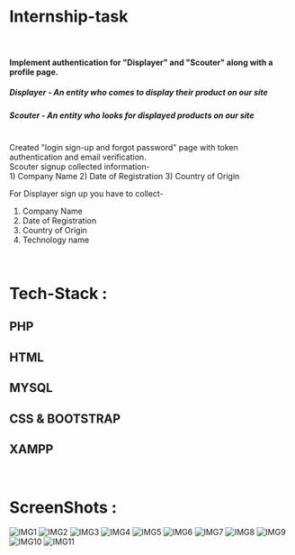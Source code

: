 # Internship-task
 
 <br />
 <h4>Implement authentication for "Displayer" and "Scouter" along with a profile page.</h4>

<h5>Displayer - An entity who comes to display their product on our site</h5>

 <h5>Scouter - An entity who looks for displayed products on our site</h5>
<br />
Created "login sign-up and forgot password" page with token authentication and email verification. 
<br />
Scouter signup collected information-<br />
1) Company Name
2) Date of Registration  
3) Country of Origin
 <br />

For Displayer sign up you have to collect-
1) Company Name
2) Date of Registration  
3) Country of Origin
4) Technology name 
 <br />
 
# Tech-Stack :
## PHP
## HTML
## MYSQL
## CSS & BOOTSTRAP
## XAMPP
  
  <br>
  
 # ScreenShots :
 
![IMG1](/screenshots/1.png)
![IMG2](/screenshots/2.png)
![IMG3](/screenshots/3.png)
![IMG4](/screenshots/4.png)
![IMG5](/screenshots/5.png)
![IMG6](/screenshots/6.png)
![IMG7](/screenshots/7.png)
![IMG8](/screenshots/8.png)
![IMG9](/screenshots/9.png)
![IMG10](/screenshots/10.png)
![IMG11](/screenshots/11.png)
